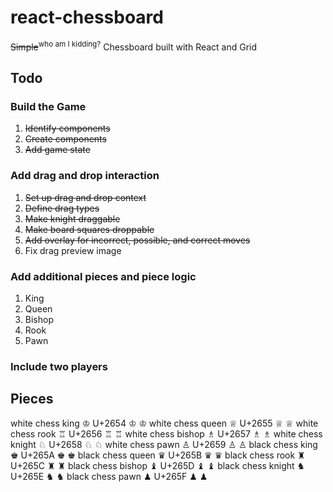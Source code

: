 # react-chessboard
~~Simple~~<sup>who am I kidding?</sup> Chessboard built with React and Grid

## Todo

### Build the Game
1. ~~Identify components~~
2. ~~Create components~~
3. ~~Add game state~~

### Add drag and drop interaction
1. ~~Set up drag and drop context~~
2. ~~Define drag types~~
3. ~~Make knight draggable~~
4. ~~Make board squares droppable~~
5. ~~Add overlay for incorrect, possible, and correct moves~~
6. Fix drag preview image

### Add additional pieces and piece logic
1. King
2. Queen
3. Bishop
4. Rook
5. Pawn

### Include two players

## Pieces
white chess king	♔	U+2654	&#9812;	&#x2654;
white chess queen	♕	U+2655	&#9813;	&#x2655;
white chess rook	♖	U+2656	&#9814;	&#x2656;
white chess bishop	♗	U+2657	&#9815;	&#x2657;
white chess knight	♘	U+2658	&#9816;	&#x2658;
white chess pawn	♙	U+2659	&#9817;	&#x2659;
black chess king	♚	U+265A	&#9818;	&#x265A;
black chess queen	♛	U+265B	&#9819;	&#x265B;
black chess rook	♜	U+265C	&#9820;	&#x265C;
black chess bishop	♝	U+265D	&#9821;	&#x265D;
black chess knight	♞	U+265E	&#9822;	&#x265E;
black chess pawn	♟	U+265F	&#9823;	&#x265F;